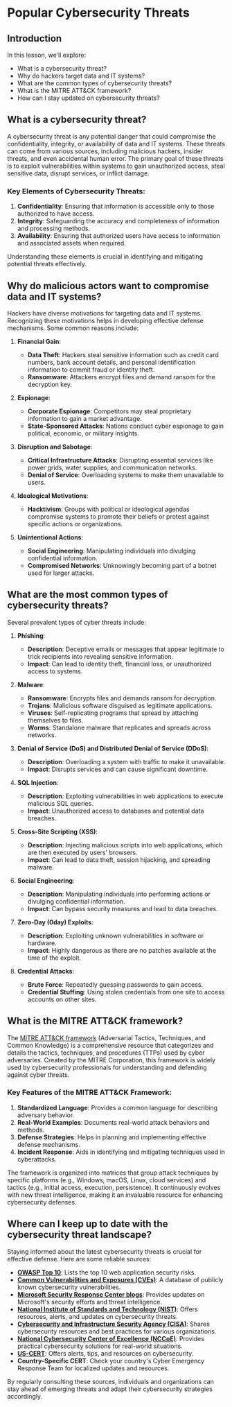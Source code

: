 # Popular Cybersecurity Threats



## Introduction

In this lesson, we'll explore:

- What is a cybersecurity threat?
- Why do hackers target data and IT systems?
- What are the common types of cybersecurity threats?
- What is the MITRE ATT&CK framework?
- How can I stay updated on cybersecurity threats?

## What is a cybersecurity threat?

A cybersecurity threat is any potential danger that could compromise the confidentiality, integrity, or availability of data and IT systems. These threats can come from various sources, including malicious hackers, insider threats, and even accidental human error. The primary goal of these threats is to exploit vulnerabilities within systems to gain unauthorized access, steal sensitive data, disrupt services, or inflict damage.

### Key Elements of Cybersecurity Threats:

1. **Confidentiality**: Ensuring that information is accessible only to those authorized to have access.
2. **Integrity**: Safeguarding the accuracy and completeness of information and processing methods.
3. **Availability**: Ensuring that authorized users have access to information and associated assets when required.

Understanding these elements is crucial in identifying and mitigating potential threats effectively.

## Why do malicious actors want to compromise data and IT systems?

Hackers have diverse motivations for targeting data and IT systems. Recognizing these motivations helps in developing effective defense mechanisms. Some common reasons include:

1. **Financial Gain**: 
   - **Data Theft**: Hackers steal sensitive information such as credit card numbers, bank account details, and personal identification information to commit fraud or identity theft.
   - **Ransomware**: Attackers encrypt files and demand ransom for the decryption key.

2. **Espionage**:
   - **Corporate Espionage**: Competitors may steal proprietary information to gain a market advantage.
   - **State-Sponsored Attacks**: Nations conduct cyber espionage to gain political, economic, or military insights.

3. **Disruption and Sabotage**:
   - **Critical Infrastructure Attacks**: Disrupting essential services like power grids, water supplies, and communication networks.
   - **Denial of Service**: Overloading systems to make them unavailable to users.

4. **Ideological Motivations**:
   - **Hacktivism**: Groups with political or ideological agendas compromise systems to promote their beliefs or protest against specific actions or organizations.

5. **Unintentional Actions**:
   - **Social Engineering**: Manipulating individuals into divulging confidential information.
   - **Compromised Networks**: Unknowingly becoming part of a botnet used for larger attacks.

## What are the most common types of cybersecurity threats?

Several prevalent types of cyber threats include:

1. **Phishing**:
   - **Description**: Deceptive emails or messages that appear legitimate to trick recipients into revealing sensitive information.
   - **Impact**: Can lead to identity theft, financial loss, or unauthorized access to systems.

2. **Malware**:
   - **Ransomware**: Encrypts files and demands ransom for decryption.
   - **Trojans**: Malicious software disguised as legitimate applications.
   - **Viruses**: Self-replicating programs that spread by attaching themselves to files.
   - **Worms**: Standalone malware that replicates and spreads across networks.

3. **Denial of Service (DoS) and Distributed Denial of Service (DDoS)**:
   - **Description**: Overloading a system with traffic to make it unavailable.
   - **Impact**: Disrupts services and can cause significant downtime.

4. **SQL Injection**:
   - **Description**: Exploiting vulnerabilities in web applications to execute malicious SQL queries.
   - **Impact**: Unauthorized access to databases and potential data breaches.

5. **Cross-Site Scripting (XSS)**:
   - **Description**: Injecting malicious scripts into web applications, which are then executed by users' browsers.
   - **Impact**: Can lead to data theft, session hijacking, and spreading malware.

6. **Social Engineering**:
   - **Description**: Manipulating individuals into performing actions or divulging confidential information.
   - **Impact**: Can bypass security measures and lead to data breaches.

7. **Zero-Day (0day) Exploits**:
   - **Description**: Exploiting unknown vulnerabilities in software or hardware.
   - **Impact**: Highly dangerous as there are no patches available at the time of the exploit.

8. **Credential Attacks**:
   - **Brute Force**: Repeatedly guessing passwords to gain access.
   - **Credential Stuffing**: Using stolen credentials from one site to access accounts on other sites.

## What is the MITRE ATT&CK framework?

The [MITRE ATT&CK framework](https://attack.mitre.org/) (Adversarial Tactics, Techniques, and Common Knowledge) is a comprehensive resource that categorizes and details the tactics, techniques, and procedures (TTPs) used by cyber adversaries. Created by the MITRE Corporation, this framework is widely used by cybersecurity professionals for understanding and defending against cyber threats.

### Key Features of the MITRE ATT&CK Framework:

1. **Standardized Language**: Provides a common language for describing adversary behavior.
2. **Real-World Examples**: Documents real-world attack behaviors and methods.
3. **Defense Strategies**: Helps in planning and implementing effective defense mechanisms.
4. **Incident Response**: Aids in identifying and mitigating techniques used in cyberattacks.

The framework is organized into matrices that group attack techniques by specific platforms (e.g., Windows, macOS, Linux, cloud services) and tactics (e.g., initial access, execution, persistence). It continuously evolves with new threat intelligence, making it an invaluable resource for enhancing cybersecurity defenses.

## Where can I keep up to date with the cybersecurity threat landscape?

Staying informed about the latest cybersecurity threats is crucial for effective defense. Here are some reliable sources:

- **[OWASP Top 10](https://owasp.org/Top10/)**: Lists the top 10 web application security risks.
- **[Common Vulnerabilities and Exposures (CVEs)](https://cve.mitre.org/)**: A database of publicly known cybersecurity vulnerabilities.
- **[Microsoft Security Response Center blogs](https://msrc.microsoft.com/blog/)**: Provides updates on Microsoft's security efforts and threat intelligence.
- **[National Institute of Standards and Technology (NIST)](https://www.nist.gov/)**: Offers resources, alerts, and updates on cybersecurity threats.
- **[Cybersecurity and Infrastructure Security Agency (CISA)](https://www.cisa.gov/)**: Shares cybersecurity resources and best practices for various organizations.
- **[National Cybersecurity Center of Excellence (NCCoE)](https://www.nccoe.nist.gov/)**: Provides practical cybersecurity solutions for real-world situations.
- **[US-CERT](https://www.cisa.gov/uscert/)**: Offers alerts, tips, and resources on cybersecurity.
- **Country-Specific CERT**: Check your country's Cyber Emergency Response Team for localized updates and resources.

By regularly consulting these sources, individuals and organizations can stay ahead of emerging threats and adapt their cybersecurity strategies accordingly.
